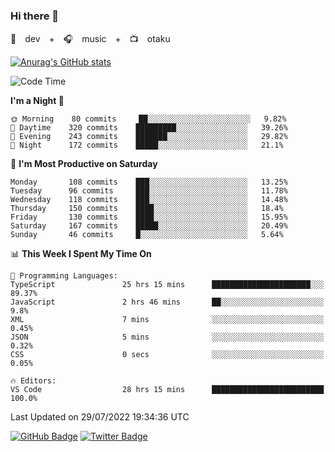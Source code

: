 ### Hi there 👋

🚀　dev　+　🎧　music　+　📺　otaku


[![Anurag's GitHub stats](https://github-readme-stats.vercel.app/api?username=koheitasaka&count_private=true&show_icons=true&theme=monokai)](https://github.com/koheitasaka/github-readme-stats)

<!--START_SECTION:waka-->
![Code Time](http://img.shields.io/badge/Code%20Time-0%20secs-blue)

**I'm a Night 🦉** 

```text
🌞 Morning    80 commits     ██░░░░░░░░░░░░░░░░░░░░░░░   9.82% 
🌆 Daytime    320 commits    █████████░░░░░░░░░░░░░░░░   39.26% 
🌃 Evening    243 commits    ███████░░░░░░░░░░░░░░░░░░   29.82% 
🌙 Night      172 commits    █████░░░░░░░░░░░░░░░░░░░░   21.1%

```
📅 **I'm Most Productive on Saturday** 

```text
Monday       108 commits    ███░░░░░░░░░░░░░░░░░░░░░░   13.25% 
Tuesday      96 commits     ███░░░░░░░░░░░░░░░░░░░░░░   11.78% 
Wednesday    118 commits    ███░░░░░░░░░░░░░░░░░░░░░░   14.48% 
Thursday     150 commits    ████░░░░░░░░░░░░░░░░░░░░░   18.4% 
Friday       130 commits    ████░░░░░░░░░░░░░░░░░░░░░   15.95% 
Saturday     167 commits    █████░░░░░░░░░░░░░░░░░░░░   20.49% 
Sunday       46 commits     █░░░░░░░░░░░░░░░░░░░░░░░░   5.64%

```


📊 **This Week I Spent My Time On** 

```text
💬 Programming Languages: 
TypeScript               25 hrs 15 mins      ██████████████████████░░░   89.37% 
JavaScript               2 hrs 46 mins       ██░░░░░░░░░░░░░░░░░░░░░░░   9.8% 
XML                      7 mins              ░░░░░░░░░░░░░░░░░░░░░░░░░   0.45% 
JSON                     5 mins              ░░░░░░░░░░░░░░░░░░░░░░░░░   0.32% 
CSS                      0 secs              ░░░░░░░░░░░░░░░░░░░░░░░░░   0.05%

🔥 Editors: 
VS Code                  28 hrs 15 mins      █████████████████████████   100.0%

```


 Last Updated on 29/07/2022 19:34:36 UTC
<!--END_SECTION:waka-->

[![GitHub Badge](https://img.shields.io/badge/GitHub-100000?style=for-the-badge&logo=github&logoColor=white)](https://github.com/koheitasaka)
[![Twitter Badge](https://img.shields.io/badge/Twitter-1DA1F2?style=for-the-badge&logo=twitter&logoColor=white)](https://twitter.com/sleep_asleep_)
